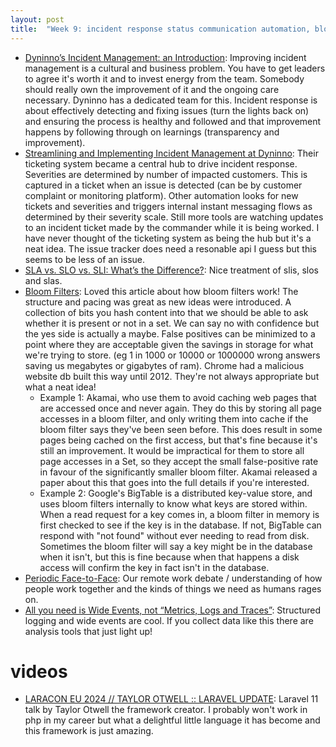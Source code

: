 ```yaml
---
layout: post
title:  "Week 9: incident response status communication automation, bloom filters, slos sre, remote work martinfowler, facebook scuba observability honeycomb charitymajors, laravel"
---
```


* [Dyninno’s Incident Management: an Introduction](https://medium.com/dyninno/dyninnos-incident-management-an-introduction-a4516b910269): Improving incident management is a cultural and business problem. You have to get leaders to agree it's worth it and to invest energy from the team. Somebody should really own the improvement of it and the ongoing care necessary. Dyninno has a dedicated team for this. Incident response is about effectively detecting and fixing issues (turn the lights back on) and ensuring the process is healthy and followed and that improvement happens by following through on learnings (transparency and improvement). 
* [Streamlining and Implementing Incident Management at Dyninno](https://medium.com/dyninno/streamlining-and-implementing-incident-management-at-dyninno-c8ea06327f3a): Their ticketing system became a central hub to drive incident response. Severities are determined by number of impacted customers. This is captured in a ticket when an issue is detected (can be by customer complaint or monitoring platform). Other automation looks for new tickets and severities and triggers internal instant messaging flows as determined by their severity scale. Still more tools are watching updates to an incident ticket made by the commander while it is being worked. I have never thought of the ticketing system as being the hub but it's a neat idea. The issue tracker does need a resonable api I guess but this seems to be less of an issue.
* [SLA vs. SLO vs. SLI: What’s the Difference?](https://uptimerobot.com/blog/sla-slo-sli/): Nice treatment of slis, slos and slas.
* [Bloom Filters](https://samwho.dev/bloom-filters/): Loved this article about how bloom filters work! The structure and pacing was great as new ideas were introduced. A collection of bits you hash content into that we should be able to ask whether it is present or not in a set. We can say no with confidence but the yes side is actually a maybe. False positives can be minimized to a point where they are acceptable given the savings in storage for what we're trying to store. (eg 1 in 1000 or 10000 or 1000000 wrong answers saving us megabytes or gigabytes of ram). Chrome had a malicious website db built this way until 2012. They're not always appropriate but what a neat idea!
  * Example 1: Akamai, who use them to avoid caching web pages that are accessed once and never again. They do this by storing all page accesses in a bloom filter, and only writing them into cache if the bloom filter says they've been seen before. This does result in some pages being cached on the first access, but that's fine because it's still an improvement. It would be impractical for them to store all page accesses in a Set, so they accept the small false-positive rate in favour of the significantly smaller bloom filter. Akamai released a paper about this that goes into the full details if you're interested.
  * Example 2: Google's BigTable is a distributed key-value store, and uses bloom filters internally to know what keys are stored within. When a read request for a key comes in, a bloom filter in memory is first checked to see if the key is in the database. If not, BigTable can respond with "not found" without ever needing to read from disk. Sometimes the bloom filter will say a key might be in the database when it isn't, but this is fine because when that happens a disk access will confirm the key in fact isn't in the database.
* [Periodic Face-to-Face](https://martinfowler.com/bliki/PeriodicFaceToFace.html): Our remote work debate / understanding of how people work together and the kinds of things we need as humans rages on.
* [All you need is Wide Events, not “Metrics, Logs and Traces”](https://isburmistrov.substack.com/p/all-you-need-is-wide-events-not-metrics): Structured logging and wide events are cool. If you collect data like this there are analysis tools that just light up!

# videos

* [LARACON EU 2024 // TAYLOR OTWELL :: LARAVEL UPDATE](https://www.youtube.com/watch?v=0g7HqfsCX4Y): Laravel 11 talk by Taylor Otwell the framework creator. I probably won't work in php in my career but what a delightful little language it has become and this framework is just amazing. 
